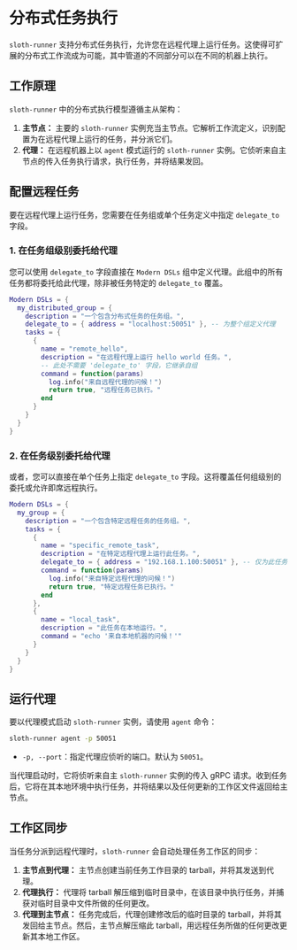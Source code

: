# 分布式任务执行

`sloth-runner` 支持分布式任务执行，允许您在远程代理上运行任务。这使得可扩展的分布式工作流成为可能，其中管道的不同部分可以在不同的机器上执行。

## 工作原理

`sloth-runner` 中的分布式执行模型遵循主从架构：

1.  **主节点：** 主要的 `sloth-runner` 实例充当主节点。它解析工作流定义，识别配置为在远程代理上运行的任务，并分派它们。
2.  **代理：** 在远程机器上以 `agent` 模式运行的 `sloth-runner` 实例。它侦听来自主节点的传入任务执行请求，执行任务，并将结果发回。

## 配置远程任务

要在远程代理上运行任务，您需要在任务组或单个任务定义中指定 `delegate_to` 字段。

### 1. 在任务组级别委托给代理

您可以使用 `delegate_to` 字段直接在 `Modern DSLs` 组中定义代理。此组中的所有任务都将委托给此代理，除非被任务特定的 `delegate_to` 覆盖。

```lua
Modern DSLs = {
  my_distributed_group = {
    description = "一个包含分布式任务的任务组。",
    delegate_to = { address = "localhost:50051" }, -- 为整个组定义代理
    tasks = {
      {
        name = "remote_hello",
        description = "在远程代理上运行 hello world 任务。",
        -- 此处不需要 'delegate_to' 字段，它继承自组
        command = function(params)
          log.info("来自远程代理的问候！")
          return true, "远程任务已执行。"
        end
      }
    }
  }
}
```

### 2. 在任务级别委托给代理

或者，您可以直接在单个任务上指定 `delegate_to` 字段。这将覆盖任何组级别的委托或允许即席远程执行。

```lua
Modern DSLs = {
  my_group = {
    description = "一个包含特定远程任务的任务组。",
    tasks = {
      {
        name = "specific_remote_task",
        description = "在特定远程代理上运行此任务。",
        delegate_to = { address = "192.168.1.100:50051" }, -- 仅为此任务定义代理
        command = function(params)
          log.info("来自特定远程代理的问候！")
          return true, "特定远程任务已执行。"
        end
      },
      {
        name = "local_task",
        description = "此任务在本地运行。",
        command = "echo '来自本地机器的问候！'"
      }
    }
  }
}
```

## 运行代理

要以代理模式启动 `sloth-runner` 实例，请使用 `agent` 命令：

```bash
sloth-runner agent -p 50051
```

*   `-p, --port`：指定代理应侦听的端口。默认为 `50051`。

当代理启动时，它将侦听来自主 `sloth-runner` 实例的传入 gRPC 请求。收到任务后，它将在其本地环境中执行任务，并将结果以及任何更新的工作区文件返回给主节点。

## 工作区同步

当任务分派到远程代理时，`sloth-runner` 会自动处理任务工作区的同步：

1.  **主节点到代理：** 主节点创建当前任务工作目录的 tarball，并将其发送到代理。
2.  **代理执行：** 代理将 tarball 解压缩到临时目录中，在该目录中执行任务，并捕获对临时目录中文件所做的任何更改。
3.  **代理到主节点：** 任务完成后，代理创建修改后的临时目录的 tarball，并将其发回给主节点。然后，主节点解压缩此 tarball，用远程任务所做的任何更改更新其本地工作区。
